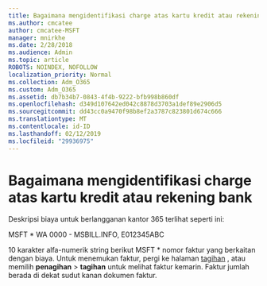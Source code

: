```yaml
---
title: Bagaimana mengidentifikasi charge atas kartu kredit atau rekening bank
ms.author: cmcatee
author: cmcatee-MSFT
manager: mnirkhe
ms.date: 2/28/2018
ms.audience: Admin
ms.topic: article
ROBOTS: NOINDEX, NOFOLLOW
localization_priority: Normal
ms.collection: Adm_O365
ms.custom: Adm_O365
ms.assetid: db7b34b7-0843-4f4b-9222-bfb998b860df
ms.openlocfilehash: d349d107642ed042c8878d3703a1def89e2906d5
ms.sourcegitcommit: dd43cc0a9470f98b8ef2a3787c823801d674c666
ms.translationtype: MT
ms.contentlocale: id-ID
ms.lasthandoff: 02/12/2019
ms.locfileid: "29936975"
---
```

# <a name="how-to-identify-a-charge-on-your-credit-card-or-bank-statement"></a>Bagaimana mengidentifikasi charge atas kartu kredit atau rekening bank

Deskripsi biaya untuk berlangganan kantor 365 terlihat seperti ini:
  
MSFT \* WA 0000 - MSBILL.INFO, E012345ABC
  
10 karakter alfa-numerik string berikut MSFT \* nomor faktur yang berkaitan dengan biaya. Untuk menemukan faktur, pergi ke halaman [tagihan](https://go.microsoft.com/fwlink/p/?linkid=848039) , atau memilih **penagihan** \> **tagihan** untuk melihat faktur kemarin. Faktur jumlah berada di dekat sudut kanan dokumen faktur. 
  

